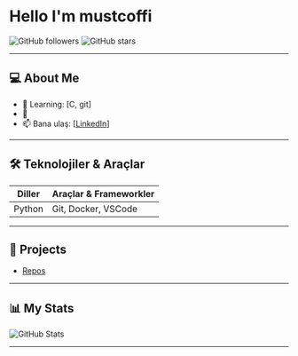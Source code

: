 # Hello I'm mustcoffi

![GitHub followers](https://img.shields.io/github/followers/mustcoffi?style=social) 
![GitHub stars](https://img.shields.io/github/stars/mustcoffi?style=social)



---

## 💻 About Me
- 🌱 Learning: [C, git]
- 👯 
- 📫 Bana ulaş: [[LinkedIn](https://www.linkedin.com/in/mustafa-k-86515337b)]

---

## 🛠️ Teknolojiler & Araçlar
| Diller | Araçlar & Frameworkler |
| ------ | -------------------- |
| Python | Git, Docker, VSCode |


---

## 🌟 Projects
- [Repos](https://github.com/mustcoffi?tab=repositories)


---

## 📊 My Stats
![GitHub Stats](https://github-readme-stats.vercel.app/api?username=mustcoffi&show_icons=true&hide_border=true&theme=radical)

---

